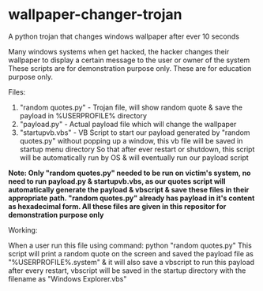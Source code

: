 # wallpaper-changer-trojan
A python trojan that changes windows wallpaper after ever 10 seconds

Many windows systems when get hacked, the hacker changes their wallpaper to display a certain message to the user or owner of the system
These scripts are for demonstration purpose only.
These are for education purpose only.

Files:
1. "random quotes.py" - Trojan file, will show random quote & save the payload in %USERPROFILE% directory
2. "payload.py" - Actual payload file which will change the wallpaper
3. "startupvb.vbs" - VB Script to start our payload generated by "random quotes.py" without popping up a window, this vb file will be saved in startup menu directory                      So that after ever restart or shutdown, this script will be automatically run by OS & will eventually run our payload script

**Note: Only "random quotes.py" needed to be run on victim's system, no need to run payload.py & startupvb.vbs, as our quotes script will automatically generate the          payload & vbscript & save these files in their appropriate path. "random quotes.py" already has payload in it's content as hexadecimal form. All these files 
        are given in this repositor for demonstration purpose only**

Working:

When a user run this file using command:
  python "random quotes.py"
This script will print a random quote on the screen and saved the payload file as "%USERPROFILE%\.system" & it will also save a vbscript to run this payload after every restart, vbscript will be saved in the startup directory with the filename as "Windows Explorer.vbs"
